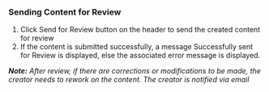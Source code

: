 ### Sending Content for Review
1. Click Send for Review button on the header to send the created content for review
1. If the content is submitted successfully, a message Successfully sent for Review is displayed, else the associated error message is displayed.

***Note:***
*After review, if there are corrections or modifications to be made, the creator needs to rework on the content. The creator is notified via email*
